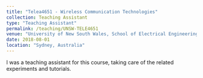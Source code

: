 ```yaml
---
title: "Telea4651 - Wireless Communication Technologies"
collection: Teaching Assistant
type: "Teaching Assistant"
permalink: /teaching/UNSW-TELE4651
venue: "University of New South Wales, School of Electrical Engineering and Telecommunications"
date: 2018-08-01
location: "Sydney, Australia"
---
```


I was a teaching assistant for this course, taking care of the related experiments and tutorials.
